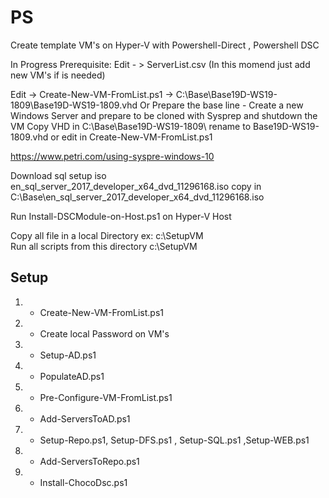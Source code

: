 # PS
Create template VM's on Hyper-V with Powershell-Direct , Powershell DSC 

In Progress
Prerequisite:
Edit  - >  ServerList.csv (In this momend just add new VM's if is needed)

Edit -> Create-New-VM-FromList.ps1 ->  C:\Base\Base19D-WS19-1809\Base19D-WS19-1809.vhd 
Or
Prepare the base line - Create a new Windows Server and prepare to be cloned with Sysprep and shutdown the VM
Copy VHD in C:\Base\Base19D-WS19-1809\ rename to Base19D-WS19-1809.vhd  or edit in Create-New-VM-FromList.ps1 

https://www.petri.com/using-syspre-windows-10

Download sql setup iso  en_sql_server_2017_developer_x64_dvd_11296168.iso 
copy in C:\Base\en_sql_server_2017_developer_x64_dvd_11296168.iso

Run Install-DSCModule-on-Host.ps1 on Hyper-V Host


Copy all file in a local Directory ex: c:\SetupVM  
Run all scripts from this directory c:\SetupVM  

## Setup
1. - Create-New-VM-FromList.ps1
2. - Create local Password on VM's
3. - Setup-AD.ps1
4. - PopulateAD.ps1
5. - Pre-Configure-VM-FromList.ps1
6. - Add-ServersToAD.ps1
7. - Setup-Repo.ps1, Setup-DFS.ps1 , Setup-SQL.ps1 ,Setup-WEB.ps1
8. - Add-ServersToRepo.ps1
10. - Install-ChocoDsc.ps1 


